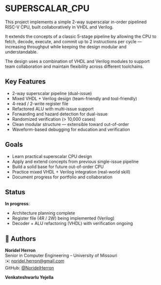# SUPERSCALAR_CPU
This project implements a simple 2-way superscalar in-order pipelined RISC-V CPU, built collaboratively in VHDL and Verilog.

It extends the concepts of a classic 5-stage pipeline by allowing the CPU to fetch, decode, execute, and commit up to 2 instructions per cycle — increasing throughput while keeping the design modular and understandable.

The design uses a combination of VHDL and Verilog modules to support team collaboration and maintain flexibility across different toolchains.

## Key Features
- 2-way superscalar pipeline (dual-issue)
- Mixed VHDL + Verilog design (team-friendly and tool-friendly)
- 4-read / 2-write register file
- Refactored ALU with multi-issue support
- Forwarding and hazard detection for dual-issue
- Randomized verification (> 10,000 cases)
- Clean modular structure — extensible toward out-of-order
- Waveform-based debugging for education and verification

## Goals
- Learn practical superscalar CPU design
- Apply and extend concepts from previous single-issue pipeline
- Build a solid base for future out-of-order CPU
- Practice mixed VHDL + Verilog integration (real-world skill)
- Document progress for portfolio and collaboration

## Status
**In progress**:
- Architecture planning complete
- Register file (4R / 2W) being implemented (Verilog)
- Decoder + ALU refactoring (VHDL) with verification ongoing


## 👤 Authors
**Noridel Herron**  
Senior in Computer Engineering – University of Missouri  
✉️ noridel.herron@gmail.com  
GitHub: [@NoridelHerron](https://github.com/NoridelHerron)

**Venkateshwarlu Yejella**




